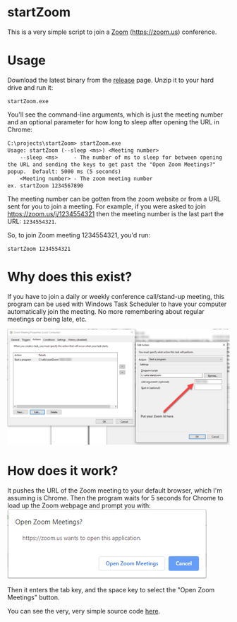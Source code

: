 # startZoom
This is a very simple script to join a [Zoom](http://zoom.us) (https://zoom.us) conference.

# Usage

Download the latest binary from the [release](../../releases) page. Unzip it to your hard drive and run it:
```
startZoom.exe
```

You'll see the command-line arguments, which is just the meeting number and an optional parameter for how long to sleep after opening the URL in Chrome:
```
C:\projects\startZoom> startZoom.exe
Usage: startZoom (--sleep <ms>) <Meeting number>
    --sleep <ms>     - The number of ms to sleep for between opening the URL and sending the keys to get past the "Open Zoom Meetings?" popup.  Default: 5000 ms (5 seconds)
    <Meeting number> - The zoom meeting number
ex. startZoom 1234567890
```

The meeting number can be gotten from the zoom website or from a URL sent for you to join a meeting.  For example, if you were asked to join https://zoom.us/j/1234554321 then the meeting number is the last part the URL: `1234554321`.

So, to join Zoom meeting 1234554321, you'd run:
```
startZoom 1234554321
```

# Why does this exist?
If you have to join a daily or weekly conference call/stand-up meeting, this program can be used with Windows Task Scheduler to have your computer automatically join the meeting.  No more remembering about regular meetings or being late, etc. 

![Task Scheduler Example](./images/taskSchedulerExample.png)

# How does it work?

It pushes the URL of the Zoom meeting to your default browser, which I'm assuming is Chrome.  Then the program waits for 5 seconds for Chrome to load up the Zoom webpage and prompt you with:
![Chrome being annoying](./images/chromeBeingAnnoying.png)

Then it enters the tab key, and the space key to select the "Open Zoom Meetings" button.

You can see the very, very simple source code [here](./startZoom.au3).

